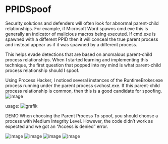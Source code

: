 # PPIDSpoof

Security solutions and defenders will often look for abnormal parent-child relationships. For example, if Microsoft Word spawns cmd.exe this is generally an indicator of malicious macros being executed. If cmd.exe is spawned with a different PPID then it will conceal the true parent process and instead appear as if it was spawned by a different process.

This helps evade detections that are based on anomalous parent-child process relationships. When I started learning and implementing this technique, the first question that popped into my mind is what parent-child process relationship should I spoof.

Using Process Hacker, I noticed several instances of the RuntimeBroker.exe process running under the parent process svchost.exe. If this parent-child process relationship is common, then this is a good candidate for spoofing.
![image](https://github.com/Spnl48/PPIDSpoof/assets/68971838/af77ae2d-7d71-4b9f-a76b-5988fe0cf530)

usage:
![grafik](https://github.com/Spnl48/PPIDSpoof/assets/68971838/4ef1bd0a-ae26-4946-a49d-0e063ea9914d)


DEMO
When choosing the Parent Process To spoof, you should choose a process with Medium Integrity Level. However, the code didn’t work as expected and we got an “Access is denied” error.

![image](https://github.com/Spnl48/PPIDSpoof/assets/68971838/ffa715f2-3173-4cb6-810f-b0cd01284123)
![image](https://github.com/Spnl48/PPIDSpoof/assets/68971838/787af28d-9c59-4a4c-b276-513197021136)
![image](https://github.com/Spnl48/PPIDSpoof/assets/68971838/a2a8f7d3-7f5b-439d-89fc-f1021f5aa290)
![image](https://github.com/Spnl48/PPIDSpoof/assets/68971838/389d9c99-2e0e-4120-af16-424a4a929ab9)


